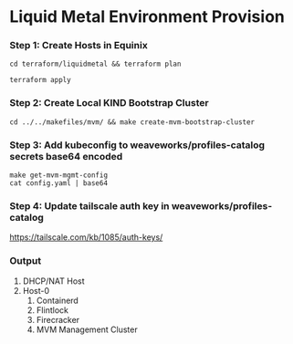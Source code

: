 # Liquid Metal Environment Provision


### Step 1: Create Hosts in Equinix 
```
cd terraform/liquidmetal && terraform plan

terraform apply
```


### Step 2: Create Local KIND Bootstrap Cluster
```
cd ../../makefiles/mvm/ && make create-mvm-bootstrap-cluster
```

### Step 3: Add kubeconfig to weaveworks/profiles-catalog secrets base64 encoded
```
make get-mvm-mgmt-config
cat config.yaml | base64
```

### Step 4: Update tailscale auth key in  weaveworks/profiles-catalog
https://tailscale.com/kb/1085/auth-keys/


### Output

1. DHCP/NAT Host
2. Host-0
    1. Containerd
    2. Flintlock
    3. Firecracker
    4. MVM Management Cluster

